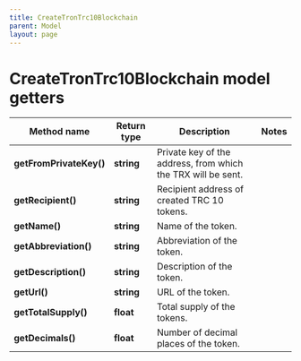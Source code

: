 ```yaml
---
title: CreateTronTrc10Blockchain
parent: Model
layout: page
---
```


# CreateTronTrc10Blockchain model getters

Method name | Return type | Description | Notes
------------ | ------------- | ------------- | -------------
**getFromPrivateKey()** | **string** | Private key of the address, from which the TRX will be sent. |
**getRecipient()** | **string** | Recipient address of created TRC 10 tokens. |
**getName()** | **string** | Name of the token. |
**getAbbreviation()** | **string** | Abbreviation of the token. |
**getDescription()** | **string** | Description of the token. |
**getUrl()** | **string** | URL of the token. |
**getTotalSupply()** | **float** | Total supply of the tokens. |
**getDecimals()** | **float** | Number of decimal places of the token. |

